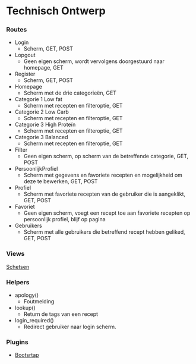 # Technisch Ontwerp

### Routes

- Login
  - Scherm, GET, POST
- Lopgout
  - Geen eigen scherm, wordt vervolgens doorgestuurd naar homepage, GET
- Register
  - Scherm, GET, POST
- Homepage
  - Scherm met de drie categorieën, GET
- Categorie 1 Low fat
  - Scherm met recepten en filteroptie, GET
- Categorie 2 Low Carb
  - Scherm met recepten en filteroptie, GET
- Categorie 3 High Proteïn
  - Scherm met recepten en filteroptie, GET
- Categorie 3 Balanced
  - Scherm met recepten en filteroptie, GET
- Filter
  - Geen eigen scherm, op scherm van de betreffende categorie, GET, POST
- PersoonlijkProfiel
  -  Scherm met gegevens en favoriete recepten en mogelijkheid om deze te bewerken, GET, POST
- Profiel
  - Scherm met favoriete recepten van de gebruiker die is aangeklikt, GET, POST
- Favoriet
  - Geen eigen scherm, voegt een recept toe aan favoriete recepten op persoonlijk profiel, blijf op pagina
- Gebruikers
  - Scherm met alle gebruikers die betreffend recept hebben geliked, GET, POST

### Views

[Schetsen](https://docs.google.com/presentation/d/1vd6hnFBhVhjwufJE3FLvwI_Mhs6Ra2_f7SeBGiFoqi8/edit?usp=sharing)


### Helpers
- apology()
  - Foutmelding
- lookup()
  - Return de tags van een recept
- login_required()
  - Redirect gebruiker naar login scherm.


### Plugins
- [Bootsrtap](https://getbootstrap.com/)



